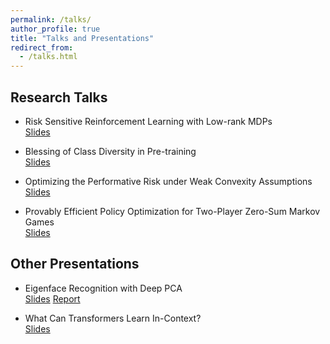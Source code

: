 ```yaml
---
permalink: /talks/
author_profile: true
title: "Talks and Presentations"
redirect_from:
  - /talks.html
---
```


## Research Talks

* Risk Sensitive Reinforcement Learning with Low-rank MDPs  
[Slides](https://yulaizhao.com/files/slides_riskRL.pdf)  

* Blessing of Class Diversity in Pre-training  
[Slides](https://yulaizhao.com/files/slides_blessing.pdf)  

* Optimizing the Performative Risk under Weak Convexity Assumptions  
[Slides](https://yulaizhao.com/files/slides_optml.pdf)  

* Provably Efficient Policy Optimization for Two-Player Zero-Sum Markov Games  
[Slides](https://yulaizhao.com/files/slides_pgt.pdf)  

## Other Presentations

* Eigenface Recognition with Deep PCA  
[Slides](https://yulaizhao.com/files/slides_ECE571_final.pdf) [Report](https://yulaizhao.com/files/report_ECE571_final.pdf)  

* What Can Transformers Learn In-Context?  
[Slides](https://yulaizhao.com/files/slides_in_context_learning.pdf)
